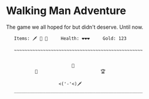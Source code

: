# Walking Man Adventure

The game we all hoped for but didn't deserve. Until now.

```
   Items: 🗡️ 🍎 🔑     Health: ❤️❤️❤️     Gold: 123

   ~~~~~~~~~~~~~~~~~~~~~~~~~~~~~~~~~~~~~~~~~~~~~~~~~


                         🌵
           🌴                        🏆

                    <('-'<)🗡️
   _________________________________________________
```
